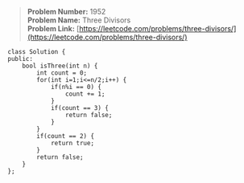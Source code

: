 > **Problem Number:** 1952 <br>
> **Problem Name:** Three Divisors <br>
> **Problem Link:** [https://leetcode.com/problems/three-divisors/](https://leetcode.com/problems/three-divisors/) <br>

    class Solution {
    public:
        bool isThree(int n) {
            int count = 0;
            for(int i=1;i<=n/2;i++) {
                if(n%i == 0) {
                    count += 1;
                }
                if(count == 3) {
                    return false;
                }
            }
            if(count == 2) {
                return true;
            }
            return false;
        }
    };